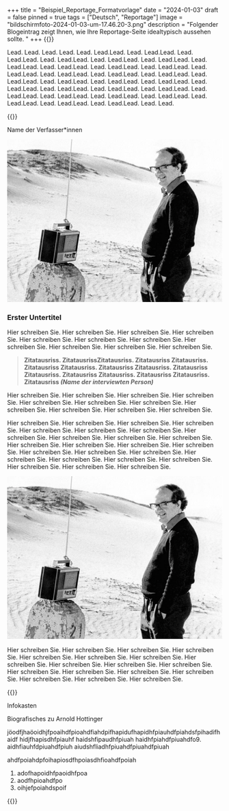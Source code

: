 +++
title = "Beispiel_Reportage_Formatvorlage"
date = "2024-01-03"
draft = false
pinned = true
tags = ["Deutsch", "Reportage"]
image = "bildschirmfoto-2024-01-03-um-17.46.20-3.png"
description = "Folgender Blogeintrag zeigt Ihnen, wie Ihre Reportage-Seite idealtypisch aussehen sollte. "
+++
{{<lead>}}

Lead. Lead. Lead. Lead. Lead. Lead.Lead. Lead. Lead.Lead. Lead. Lead.Lead. Lead. Lead.Lead. Lead. Lead.Lead. Lead. Lead.Lead. Lead. Lead.Lead. Lead. Lead.Lead. Lead. Lead.Lead. Lead. Lead.Lead. Lead. Lead.Lead. Lead. Lead.Lead. Lead. Lead.Lead. Lead. Lead.Lead. Lead. Lead.Lead. Lead. Lead.Lead. Lead. Lead.Lead. Lead. Lead.Lead. Lead. Lead.Lead. Lead. Lead.Lead. Lead. Lead.Lead. Lead. Lead.Lead. Lead. Lead.Lead. Lead. Lead.Lead. Lead. Lead.Lead. Lead. Lead.Lead. Lead. Lead.Lead. Lead. Lead.Lead. Lead. Lead.Lead. Lead. Lead.

{{</lead>}}

Name der Verfasser*innen 

![Journalismus-Legende Arnold Hottinger in der Tafilalet-Wüste bei Erfoud  in Marokko (verfügbar unter <www.nzz.ch> Stand 1.2.2016)](bildschirmfoto-2024-01-03-um-17.46.20-3.png "Journalismus-Legende Arnold Hottinger")

### **Erster Untertitel**

Hier schreiben Sie. Hier schreiben Sie. Hier schreiben Sie. Hier schreiben Sie. Hier schreiben Sie. Hier schreiben Sie. Hier schreiben Sie. Hier schreiben Sie. Hier schreiben Sie. Hier schreiben Sie. Hier schreiben Sie. 

> **Zitatausriss. ZitatausrissZitatausriss. Zitatausriss Zitatausriss. Zitatausriss Zitatausriss. Zitatausriss Zitatausriss. Zitatausriss Zitatausriss. Zitatausriss Zitatausriss. Zitatausriss Zitatausriss. Zitatausriss  *(Name der interviewten Person)***

Hier schreiben Sie. Hier schreiben Sie. Hier schreiben Sie. Hier schreiben Sie. Hier schreiben Sie. Hier schreiben Sie. Hier schreiben Sie. Hier schreiben Sie. Hier schreiben Sie. Hier schreiben Sie. Hier schreiben Sie. 

Hier schreiben Sie. Hier schreiben Sie. Hier schreiben Sie. Hier schreiben Sie. Hier schreiben Sie. Hier schreiben Sie. Hier schreiben Sie. Hier schreiben Sie. Hier schreiben Sie. Hier schreiben Sie. Hier schreiben Sie. Hier schreiben Sie. Hier schreiben Sie. Hier schreiben Sie. Hier schreiben Sie. Hier schreiben Sie. Hier schreiben Sie. Hier schreiben Sie. Hier schreiben Sie. Hier schreiben Sie. Hier schreiben Sie. Hier schreiben Sie. Hier schreiben Sie. Hier schreiben Sie. Hier schreiben Sie. 

![Journalismus-Legende Arnold Hottinger in der Tafilalet-Wüste bei Erfoud  in Marokko (verfügbar unter <www.nzz.ch> Stand 1.2.2016)](bildschirmfoto-2024-01-03-um-17.46.20-3.png "Journalismus-Legende Arnold Hottinger")

Hier schreiben Sie. Hier schreiben Sie. Hier schreiben Sie. Hier schreiben Sie. Hier schreiben Sie. Hier schreiben Sie. Hier schreiben Sie. Hier schreiben Sie. Hier schreiben Sie. Hier schreiben Sie. Hier schreiben Sie. Hier schreiben Sie. Hier schreiben Sie. Hier schreiben Sie. Hier schreiben Sie. Hier schreiben Sie. Hier schreiben Sie. Hier schreiben Sie.

{{<box>}}

Infokasten

Biografisches zu Arnold Hottinger

jöodfjhaöoidhjfpoaihdfpioahdfiahdpifhapidufhapidhfpiauhdfpiahdsfpihadifhaidf hidjfhapisdhfpiauhf haidshfipaudhfpiuah haidhfpiahdfpiuahdfo9. aidhfiauhfdpiuahdfpiuh aiudshfliadhfpiuahdfpiuahdfpiuah

ahdfpoiahdpfoihapiosdfhpoiasdhfioahdfpoiah

1. adofhapoidhfpaoidhfpoa
2. aodfhpioahdfpo
3. oihjefpoiahdspoif

{{</box>}}